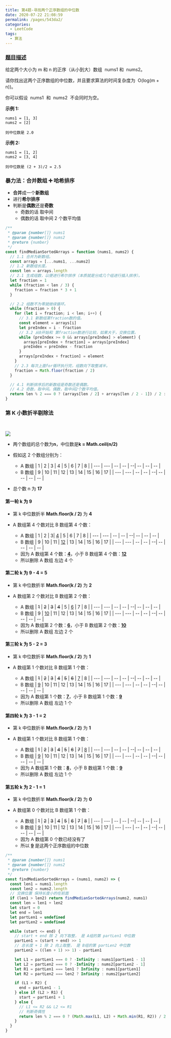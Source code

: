 ```yaml
---
title: 第4题-寻找两个正序数组的中位数
date: 2020-07-22 21:08:59
permalink: /pages/543da2/
categories:
  - LeetCode
tags:
  - 算法
---
```


### [题目描述](https://leetcode-cn.com/problems/median-of-two-sorted-arrays/)

给定两个大小为 m 和 n 的正序（从小到大）数组  nums1 和  nums2。

请你找出这两个正序数组的中位数，并且要求算法的时间复杂度为  O(log(m + n))。

你可以假设  nums1  和  nums2  不会同时为空。

**示例 1:**

```
nums1 = [1, 3]
nums2 = [2]

则中位数是 2.0
```

**示例 2:**

```
nums1 = [1, 2]
nums2 = [3, 4]

则中位数是 (2 + 3)/2 = 2.5
```

<!-- more -->

### 暴力法：合并数组 ➕ 哈希排序

- **合并**成一个**新数组**
- 进行**希尔排序**
- 判断是**偶数**还是**奇数**
  - 奇数的话 取中间
  - 偶数的话 取中间 2 个数平均值

```JavaScript
/**
 * @param {number[]} nums1
 * @param {number[]} nums2
 * @return {number}
 */
const findMedianSortedArrays = function (nums1, nums2) {
  // 1.1 合并为新数组。
  const arrays = [...nums1, ...nums2]
  // 1.2 新数组长度。
  const len = arrays.length
  // 2.1 生成组数，以便进行希尔排序（本质就是分成几个组进行插入排序）。
  let fraction = 1
  while (fraction < len / 3) {
    fraction = fraction * 3 + 1
  }

  // 2.2 组数不为零就继续循环。
  while (fraction > 0) {
    for (let i = fraction; i < len; i++) {
      // 3.1 新数组第fraction数的值。
      const element = arrays[i]
      let preIndex = i - fraction
      // 3.2 从0开始和 第fraction数进行比较，如果大于，交换位置。
      while (preIndex >= 0 && arrays[preIndex] > element) {
        arrays[preIndex + fraction] = arrays[preIndex]
        preIndex = preIndex - fraction
      }
      arrays[preIndex + fraction] = element
    }
    // 2.3 每次上面for循环执行完，组数向下取整减半。
    fraction = Math.floor(fraction / 2)
  }

  // 4.1 判断排序后的新数组是奇数还是偶数。
  // 4.2 奇数，取中间。偶数，取中间2个数平均值。
  return len % 2 === 0 ? (arrays[len / 2] + arrays[len / 2 - 1]) / 2 : arrays[(len - 1) / 2]
}
```

### 第 K 小数折半剔除法

<img style="margin: 30px 0 0;" src="https://cdn.jsdelivr.net/gh/xiaojun996/CDN/images/leetcode/1600781682790.png" />

- 两个数组的总个数为**n**，中位数是**k = Math.ceil(n/2)**
- 假如这 2 个数组分别为：

  - A 数组
    | 1 | 2 | 3 | 4 | 5 | 6 | 7 | 8 |
    | --- | --- | -- | -- | --| -- | -- | -- |
  - B 数组
    | 9 | 10 | 11 | 12 | 13 | 14 | 15 | 16 | 17 |
    | --- | --- | -- | -- | --| -- | -- | -- | -- |

- 总个数 n 为 **17**

#### 第一轮 k 为 9

- 第 k 中位数折半 **Math.floor(k / 2)** 为 **4**
- A 数组第 4 个数对比 B 数组第 4 个数：

  - A 数组
    | 1 | 2 | 3| <u>4</u> | 5 | 6 | 7 | 8 |
    | --- | --- | -- | -- | --| -- | -- | -- |
  - B 数组
    | 9 | 10 | 11 | <u>12</u> | 13 | 14 | 15 | 16 | 17 |
    | --- | --- | -- | -- | --| -- | -- | -- | -- |
  - 因为 A 数组第 4 个数：**<u>4</u>**，小于 B 数组第 4 个数：**<u>12</u>**
  - 所以删除 A 数组 左边 4 个

#### 第二轮 k 为 9 - 4 = 5

- 第 k 中位数折半 **Math.floor(k / 2)** 为 **2**
- A 数组第 2 个数对比 B 数组第 2 个数：

  - A 数组
    | <span color=grey>~~1~~</span> | <span color=grey>~~2~~</span> | <span color=grey>~~3~~</span> | <span color=grey>~~4~~</span> | 5 | <u>6</u> | 7 | 8 |
    | --- | --- | -- | -- | --| -- | -- | -- |
  - B 数组
    | 9 | <u>10</u> | 11 | 12 | 13 | 14 | 15 | 16 | 17 |
    | --- | --- | -- | -- | --| -- | -- | -- | -- |
  - 因为 A 数组第 2 个数：**<u>6</u>**，小于 B 数组第 2 个数：**<u>10</u>**
  - 所以删除 A 数组 左边 2 个

#### 第三轮 k 为 5 - 2 = 3

- 第 k 中位数折半 **Math.floor(k / 2)** 为 **1**
- A 数组第 1 个数对比 B 数组第 1 个数：

  - A 数组
    | <span color=grey>~~1~~</span> | <span color=grey>~~2~~</span> | <span color=grey>~~3~~</span> | <span color=grey>~~4~~</span> | <span color=grey>~~5~~</span> | <span color=grey>~~6~~</span> | <u>7</u> | 8 |
    | --- | --- | -- | -- | --| -- | -- | -- |
  - B 数组
    | <u>9</u> | 10 | 11 | 12 | 13 | 14 | 15 | 16 | 17 |
    | --- | --- | -- | -- | --| -- | -- | -- | -- |
  - 因为 A 数组第 1 个数：**<u>7</u>**，小于 B 数组第 1 个数：**<u>9</u>**
  - 所以删除 A 数组 左边 1 个

#### 第四轮 k 为 3 - 1 = 2

- 第 k 中位数折半 **Math.floor(k / 2)** 为 **1**
- A 数组第 1 个数对比 B 数组第 1 个数：

  - A 数组
    | <span color=grey>~~1~~</span> | <span color=grey>~~2~~</span> | <span color=grey>~~3~~</span> | <span color=grey>~~4~~</span> | <span color=grey>~~5~~</span> | <span color=grey>~~6~~</span> | <span color=grey>~~7~~</span> | <u>8</u> |
    | --- | --- | -- | -- | --| -- | -- | -- |
  - B 数组
    | <u>9</u> | 10 | 11 | 12 | 13 | 14 | 15 | 16 | 17 |
    | --- | --- | -- | -- | --| -- | -- | -- | -- |
  - 因为 A 数组第 1 个数：**<u>8</u>**，小于 B 数组第 1 个数：**<u>9</u>**
  - 所以删除 A 数组 左边 1 个

#### 第五轮 k 为 2 - 1 = 1

- 第 k 中位数折半 **Math.floor(k / 2)** 为 **0**
- A 数组第 0 个数对比 B 数组第 1 个数：

  - A 数组
    | <span color=grey>~~1~~</span> | <span color=grey>~~2~~</span> | <span color=grey>~~3~~</span> | <span color=grey>~~4~~</span> | <span color=grey>~~5~~</span> | <span color=grey>~~6~~</span> | <span color=grey>~~7~~</span> | <span color=grey>~~8~~</span> |
    | --- | --- | -- | -- | --| -- | -- | -- |
  - B 数组
    | <u>9</u> | 10 | 11 | 12 | 13 | 14 | 15 | 16 | 17 |
    | --- | --- | -- | -- | --| -- | -- | -- | -- |
  - 因为 A 数组第 0 个数已经没有了
  - 所以 **<u>9</u>** 是这两个正序数组的中位数

```JavaScript
/**
 * @param {number[]} nums1
 * @param {number[]} nums2
 * @return {number}
 */
const findMedianSortedArrays = (nums1, nums2) => {
  const len1 = nums1.length
  const len2 = nums2.length
  // 交换位置 保持长度小的在前面
  if (len1 > len2) return findMedianSortedArrays(nums2, nums1)
  const len = len1 + len2
  let start = 0
  let end = len1
  let partLen1 = undefined
  let partLen2 = undefined

  while (start <= end) {
    // start + end 除 2 向下取整， 是 A组的第 partLen1 中位数
    partLen1 = (start + end) >> 1
    // 总长度 + 1 除 2 向上取整， 是 B组的第 partLen2 中位数
    partLen2 = ((len + 1) >> 1) - partLen1

    let L1 = partLen1 === 0 ? -Infinity : nums1[partLen1 - 1]
    let L2 = partLen2 === 0 ? -Infinity : nums2[partLen2 - 1]
    let R1 = partLen1 === len1 ? Infinity : nums1[partLen1]
    let R2 = partLen2 === len2 ? Infinity : nums2[partLen2]

    if (L1 > R2) {
      end = partLen1 - 1
    } else if (L2 > R1) {
      start = partLen1 + 1
    } else {
      // L1 <= R2 && L2 <= R1
      // 判断奇偶性
      return len % 2 === 0 ? (Math.max(L1, L2) + Math.min(R1, R2)) / 2 : Math.max(L1, L2)
    }
  }
}
```
